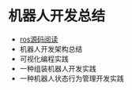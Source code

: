 # 机器人开发总结

- [ros源码阅读](https://github.com/echopairs/ros-robot/tree/master/ros-source-code-read)
- 机器人开发架构总结
- 可视化编程实践
- 一种组装机器人开发实践
- 一种机器人状态行为管理开发实践
